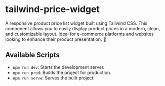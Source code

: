 # tailwind-price-widget

A responsive product price list widget built using Tailwind CSS. This component allows you to easily display product prices in a modern, clean, and customizable layout. Ideal for e-commerce platforms and websites looking to enhance their product presentation. 🚀

## Available Scripts

- `npm run dev`: Starts the development server.
- `npm run prod`: Builds the project for production.
- `npm run serve`: Serves the built project.
